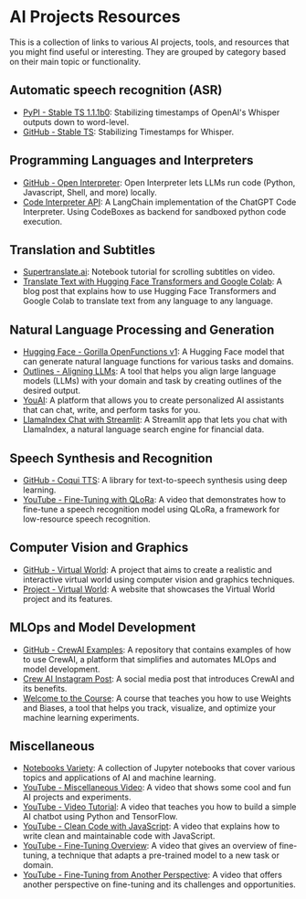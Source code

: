 # AI Projects Resources
This is a collection of links to various AI projects, tools, and resources that you might find useful or interesting. They are grouped by category based on their main topic or functionality.

## Automatic speech recognition (ASR)
- [PyPI - Stable TS 1.1.1b0](https://pypi.org/project/stable-ts/1.1.1b0/): Stabilizing timestamps of OpenAI's Whisper outputs down to word-level.
- [GitHub - Stable TS](https://github.com/jianfch/stable-ts): Stabilizing Timestamps for Whisper.

## Programming Languages and Interpreters
- [GitHub - Open Interpreter](https://github.com/KillianLucas/open-interpreter): Open Interpreter lets LLMs run code (Python, Javascript, Shell, and more) locally.
- [Code Interpreter API](https://github.com/shroominic/codeinterpreter-api): A LangChain implementation of the ChatGPT Code Interpreter. Using CodeBoxes as backend for sandboxed python code execution.

## Translation and Subtitles
- [Supertranslate.ai](https://github.com/ramsrigouthamg/Supertranslate.ai/blob/main/Scrolling_Subtitles_On_Video_using_Python/Scrolling_Subtitles_On_Video_using_Python.ipynb): Notebook tutorial for scrolling subtitles on video.
- [Translate Text with Hugging Face Transformers and Google Colab](https://drlee.io/translate-text-from-any-language-to-any-language-with-hugging-face-transformers-and-google-colab-272876150a93): A blog post that explains how to use Hugging Face Transformers and Google Colab to translate text from any language to any language.

## Natural Language Processing and Generation
- [Hugging Face - Gorilla OpenFunctions v1](https://huggingface.co/TheBloke/gorilla-openfunctions-v1-GGUF): A Hugging Face model that can generate natural language functions for various tasks and domains.
- [Outlines - Aligning LLMs](https://github.com/outlines-dev/outlines): A tool that helps you align large language models (LLMs) with your domain and task by creating outlines of the desired output.
- [YouAI](https://youai.ai/): A platform that allows you to create personalized AI assistants that can chat, write, and perform tasks for you.
- [LlamaIndex Chat with Streamlit](https://github.com/carolinedlu/llamaindex-chat-with-streamlit-docs/blob/main/streamlit_app.py): A Streamlit app that lets you chat with LlamaIndex, a natural language search engine for financial data.

## Speech Synthesis and Recognition
- [GitHub - Coqui TTS](https://github.com/coqui-ai/TTS): A library for text-to-speech synthesis using deep learning.
- [YouTube - Fine-Tuning with QLoRa](https://www.youtube.com/watch?v=OQdp-OeG1as): A video that demonstrates how to fine-tune a speech recognition model using QLoRa, a framework for low-resource speech recognition.

## Computer Vision and Graphics
- [GitHub - Virtual World](https://github.com/gniziemazity/virtual-world): A project that aims to create a realistic and interactive virtual world using computer vision and graphics techniques.
- [Project - Virtual World](https://radufromfinland.com/projects/virtualworld/): A website that showcases the Virtual World project and its features.

## MLOps and Model Development
- [GitHub - CrewAI Examples](https://github.com/joaomdmoura/crewAI-examples): A repository that contains examples of how to use CrewAI, a platform that simplifies and automates MLOps and model development.
- [Crew AI Instagram Post](https://mer.vin/2024/01/crew-ai-instagram-post/): A social media post that introduces CrewAI and its benefits.
- [Welcome to the Course](https://www.wandb.courses/courses/take/effective-mlops-model-development/lessons/40025747-welcome-to-the-course): A course that teaches you how to use Weights and Biases, a tool that helps you track, visualize, and optimize your machine learning experiments.

## Miscellaneous
- [Notebooks Variety](https://github.com/githubpradeep/notebooks): A collection of Jupyter notebooks that cover various topics and applications of AI and machine learning.
- [YouTube - Miscellaneous Video](https://www.youtube.com/watch?v=xPd8FFzIeOw): A video that shows some cool and fun AI projects and experiments.
- [YouTube - Video Tutorial](https://www.youtube.com/watch?v=paw7_cZoN1Q): A video that teaches you how to build a simple AI chatbot using Python and TensorFlow.
- [YouTube - Clean Code with JavaScript](https://www.youtube.com/watch?v=5iHejdqYIa8): A video that explains how to write clean and maintainable code with JavaScript.
- [YouTube - Fine-Tuning Overview](https://www.youtube.com/watch?v=OVqe6GTrDFM): A video that gives an overview of fine-tuning, a technique that adapts a pre-trained model to a new task or domain.
- [YouTube - Fine-Tuning from Another Perspective](https://www.youtube.com/watch?v=hZPfKrNeKpQ): A video that offers another perspective on fine-tuning and its challenges and opportunities.
